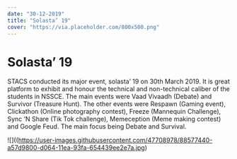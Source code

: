 ```yaml
---
date: "30-12-2019"
title: "Solasta’ 19"
cover: "https://via.placeholder.com/800x500.png"
---
```

# Solasta’ 19

STACS conducted its major event, solasta’ 19 on 30th March 2019. It is great platform to exhibit and honour the technical and non-technical caliber of the students in NSSCE. The main events were Vaad Vivaadh (Debate) and Survivor (Treasure Hunt). The other events were Respawn (Gaming event), Clickathon (Online photography contest), Freeze (Mannequin Challenge), Sync ‘N Share (Tik Tok challenge), Memeception (Meme making contest) and Google Feud. The main focus being Debate and Survival.

![]((https://user-images.githubusercontent.com/47708978/88577440-a57d9800-d064-11ea-93fa-654439ee2e7a.jpg)